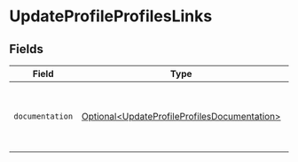 # UpdateProfileProfilesLinks


## Fields

| Field                                                                                                      | Type                                                                                                       | Required                                                                                                   | Description                                                                                                |
| ---------------------------------------------------------------------------------------------------------- | ---------------------------------------------------------------------------------------------------------- | ---------------------------------------------------------------------------------------------------------- | ---------------------------------------------------------------------------------------------------------- |
| `documentation`                                                                                            | [Optional\<UpdateProfileProfilesDocumentation>](../../models/errors/UpdateProfileProfilesDocumentation.md) | :heavy_minus_sign:                                                                                         | The URL to the generic Mollie API error handling guide.                                                    |